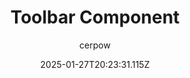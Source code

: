 ---
title: "Toolbar Component"
author: "cerpow"
date: "2025-01-27T20:23:31.115Z"
draft: false
type: "post"
layout: "single"
categories: [""]
tags: [""]
source: "X"
source_link: "https://x.com/cerpow/status/1882404976330457390"
media: "/uploads/x.com_Gh-lWRBXYAAygJk.jpg"
media_type: "image"

social:
  commentary: ""
  scheduledFor: null
  status: "draft"
---